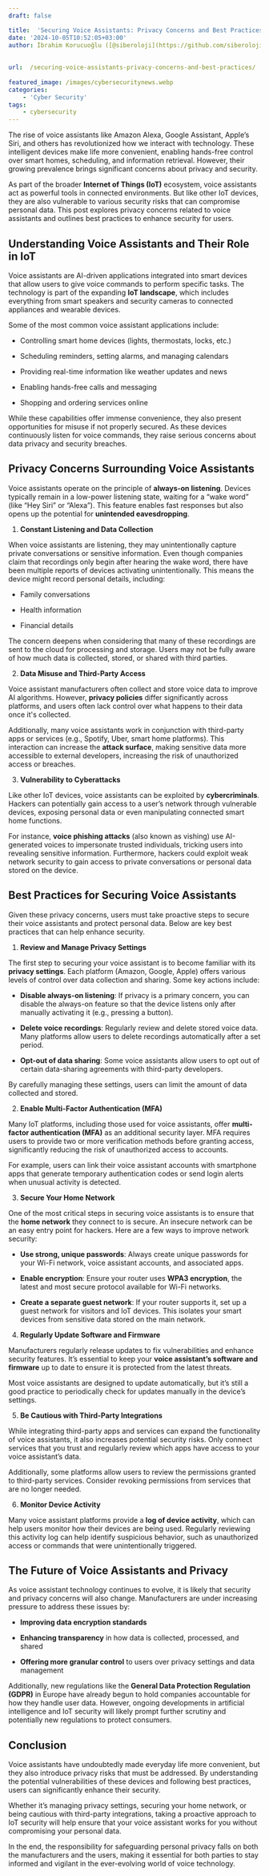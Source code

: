 ```yaml
---
draft: false

title:  'Securing Voice Assistants: Privacy Concerns and Best Practices'
date: '2024-10-05T10:52:05+03:00'
author: İbrahim Korucuoğlu ([@siberoloji](https://github.com/siberoloji))
 
 
url:  /securing-voice-assistants-privacy-concerns-and-best-practices/
 
featured_image: /images/cybersecuritynews.webp
categories:
    - 'Cyber Security'
tags:
    - cybersecurity
---
```



The rise of voice assistants like Amazon Alexa, Google Assistant, Apple’s Siri, and others has revolutionized how we interact with technology. These intelligent devices make life more convenient, enabling hands-free control over smart homes, scheduling, and information retrieval. However, their growing prevalence brings significant concerns about privacy and security.



As part of the broader **Internet of Things (IoT)** ecosystem, voice assistants act as powerful tools in connected environments. But like other IoT devices, they are also vulnerable to various security risks that can compromise personal data. This post explores privacy concerns related to voice assistants and outlines best practices to enhance security for users.





## Understanding Voice Assistants and Their Role in IoT



Voice assistants are AI-driven applications integrated into smart devices that allow users to give voice commands to perform specific tasks. The technology is part of the expanding **IoT landscape**, which includes everything from smart speakers and security cameras to connected appliances and wearable devices.



Some of the most common voice assistant applications include:


* Controlling smart home devices (lights, thermostats, locks, etc.)

* Scheduling reminders, setting alarms, and managing calendars

* Providing real-time information like weather updates and news

* Enabling hands-free calls and messaging

* Shopping and ordering services online




While these capabilities offer immense convenience, they also present opportunities for misuse if not properly secured. As these devices continuously listen for voice commands, they raise serious concerns about data privacy and security breaches.





## Privacy Concerns Surrounding Voice Assistants



Voice assistants operate on the principle of **always-on listening**. Devices typically remain in a low-power listening state, waiting for a “wake word” (like “Hey Siri” or “Alexa”). This feature enables fast responses but also opens up the potential for **unintended eavesdropping**.



1. **Constant Listening and Data Collection**



When voice assistants are listening, they may unintentionally capture private conversations or sensitive information. Even though companies claim that recordings only begin after hearing the wake word, there have been multiple reports of devices activating unintentionally. This means the device might record personal details, including:


* Family conversations

* Health information

* Financial details




The concern deepens when considering that many of these recordings are sent to the cloud for processing and storage. Users may not be fully aware of how much data is collected, stored, or shared with third parties.



2. **Data Misuse and Third-Party Access**



Voice assistant manufacturers often collect and store voice data to improve AI algorithms. However, **privacy policies** differ significantly across platforms, and users often lack control over what happens to their data once it's collected.



Additionally, many voice assistants work in conjunction with third-party apps or services (e.g., Spotify, Uber, smart home platforms). This interaction can increase the **attack surface**, making sensitive data more accessible to external developers, increasing the risk of unauthorized access or breaches.



3. **Vulnerability to Cyberattacks**



Like other IoT devices, voice assistants can be exploited by **cybercriminals**. Hackers can potentially gain access to a user’s network through vulnerable devices, exposing personal data or even manipulating connected smart home functions.



For instance, **voice phishing attacks** (also known as vishing) use AI-generated voices to impersonate trusted individuals, tricking users into revealing sensitive information. Furthermore, hackers could exploit weak network security to gain access to private conversations or personal data stored on the device.





## Best Practices for Securing Voice Assistants



Given these privacy concerns, users must take proactive steps to secure their voice assistants and protect personal data. Below are key best practices that can help enhance security.



1. **Review and Manage Privacy Settings**



The first step to securing your voice assistant is to become familiar with its **privacy settings**. Each platform (Amazon, Google, Apple) offers various levels of control over data collection and sharing. Some key actions include:


* **Disable always-on listening**: If privacy is a primary concern, you can disable the always-on feature so that the device listens only after manually activating it (e.g., pressing a button).

* **Delete voice recordings**: Regularly review and delete stored voice data. Many platforms allow users to delete recordings automatically after a set period.

* **Opt-out of data sharing**: Some voice assistants allow users to opt out of certain data-sharing agreements with third-party developers.




By carefully managing these settings, users can limit the amount of data collected and stored.



2. **Enable Multi-Factor Authentication (MFA)**



Many IoT platforms, including those used for voice assistants, offer **multi-factor authentication (MFA)** as an additional security layer. MFA requires users to provide two or more verification methods before granting access, significantly reducing the risk of unauthorized access to accounts.



For example, users can link their voice assistant accounts with smartphone apps that generate temporary authentication codes or send login alerts when unusual activity is detected.



3. **Secure Your Home Network**



One of the most critical steps in securing voice assistants is to ensure that the **home network** they connect to is secure. An insecure network can be an easy entry point for hackers. Here are a few ways to improve network security:


* **Use strong, unique passwords**: Always create unique passwords for your Wi-Fi network, voice assistant accounts, and associated apps.

* **Enable encryption**: Ensure your router uses **WPA3 encryption**, the latest and most secure protocol available for Wi-Fi networks.

* **Create a separate guest network**: If your router supports it, set up a guest network for visitors and IoT devices. This isolates your smart devices from sensitive data stored on the main network.




4. **Regularly Update Software and Firmware**



Manufacturers regularly release updates to fix vulnerabilities and enhance security features. It’s essential to keep your **voice assistant’s software and firmware** up to date to ensure it is protected from the latest threats.



Most voice assistants are designed to update automatically, but it’s still a good practice to periodically check for updates manually in the device’s settings.



5. **Be Cautious with Third-Party Integrations**



While integrating third-party apps and services can expand the functionality of voice assistants, it also increases potential security risks. Only connect services that you trust and regularly review which apps have access to your voice assistant’s data.



Additionally, some platforms allow users to review the permissions granted to third-party services. Consider revoking permissions from services that are no longer needed.



6. **Monitor Device Activity**



Many voice assistant platforms provide a **log of device activity**, which can help users monitor how their devices are being used. Regularly reviewing this activity log can help identify suspicious behavior, such as unauthorized access or commands that were unintentionally triggered.





## The Future of Voice Assistants and Privacy



As voice assistant technology continues to evolve, it is likely that security and privacy concerns will also change. Manufacturers are under increasing pressure to address these issues by:


* **Improving data encryption standards**

* **Enhancing transparency** in how data is collected, processed, and shared

* **Offering more granular control** to users over privacy settings and data management




Additionally, new regulations like the **General Data Protection Regulation (GDPR)** in Europe have already begun to hold companies accountable for how they handle user data. However, ongoing developments in artificial intelligence and IoT security will likely prompt further scrutiny and potentially new regulations to protect consumers.





## Conclusion



Voice assistants have undoubtedly made everyday life more convenient, but they also introduce privacy risks that must be addressed. By understanding the potential vulnerabilities of these devices and following best practices, users can significantly enhance their security.



Whether it’s managing privacy settings, securing your home network, or being cautious with third-party integrations, taking a proactive approach to IoT security will help ensure that your voice assistant works for you without compromising your personal data.



In the end, the responsibility for safeguarding personal privacy falls on both the manufacturers and the users, making it essential for both parties to stay informed and vigilant in the ever-evolving world of voice technology.
